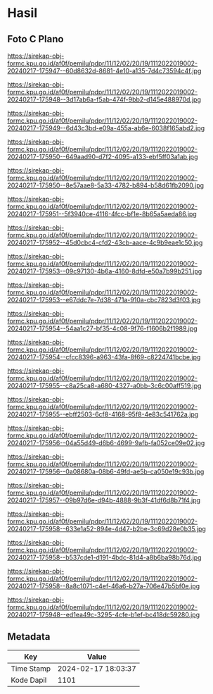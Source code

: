 # Hasil

## Foto C Plano

https://sirekap-obj-formc.kpu.go.id/af0f/pemilu/pdpr/11/12/02/20/19/1112022019002-20240217-175947--60d8632d-8681-4e10-a135-7d4c73594c4f.jpg

https://sirekap-obj-formc.kpu.go.id/af0f/pemilu/pdpr/11/12/02/20/19/1112022019002-20240217-175948--3d17ab6a-f5ab-474f-9bb2-d145e488970d.jpg

https://sirekap-obj-formc.kpu.go.id/af0f/pemilu/pdpr/11/12/02/20/19/1112022019002-20240217-175949--6d43c3bd-e09a-455a-ab6e-6038f165abd2.jpg

https://sirekap-obj-formc.kpu.go.id/af0f/pemilu/pdpr/11/12/02/20/19/1112022019002-20240217-175950--649aad90-d7f2-4095-a133-ebf5ff03a1ab.jpg

https://sirekap-obj-formc.kpu.go.id/af0f/pemilu/pdpr/11/12/02/20/19/1112022019002-20240217-175950--8e57aae8-5a33-4782-b894-b58d61fb2090.jpg

https://sirekap-obj-formc.kpu.go.id/af0f/pemilu/pdpr/11/12/02/20/19/1112022019002-20240217-175951--5f3940ce-4116-4fcc-bf1e-8b65a5aeda86.jpg

https://sirekap-obj-formc.kpu.go.id/af0f/pemilu/pdpr/11/12/02/20/19/1112022019002-20240217-175952--45d0cbc4-cfd2-43cb-aace-4c9b9eae1c50.jpg

https://sirekap-obj-formc.kpu.go.id/af0f/pemilu/pdpr/11/12/02/20/19/1112022019002-20240217-175953--09c97130-4b6a-4160-8dfd-e50a7b99b251.jpg

https://sirekap-obj-formc.kpu.go.id/af0f/pemilu/pdpr/11/12/02/20/19/1112022019002-20240217-175953--e67ddc7e-7d38-471a-910a-cbc7823d3f03.jpg

https://sirekap-obj-formc.kpu.go.id/af0f/pemilu/pdpr/11/12/02/20/19/1112022019002-20240217-175954--54aa1c27-bf35-4c08-9f76-f1606b2f1989.jpg

https://sirekap-obj-formc.kpu.go.id/af0f/pemilu/pdpr/11/12/02/20/19/1112022019002-20240217-175954--cfcc8396-a963-43fa-8f69-c8224741bcbe.jpg

https://sirekap-obj-formc.kpu.go.id/af0f/pemilu/pdpr/11/12/02/20/19/1112022019002-20240217-175955--c8a25ca8-a680-4327-a0bb-3c6c00aff519.jpg

https://sirekap-obj-formc.kpu.go.id/af0f/pemilu/pdpr/11/12/02/20/19/1112022019002-20240217-175955--ebff2503-6cf8-4168-95f8-4e83c541762a.jpg

https://sirekap-obj-formc.kpu.go.id/af0f/pemilu/pdpr/11/12/02/20/19/1112022019002-20240217-175956--04a55d49-d6b6-4699-9afb-fa052ce09e02.jpg

https://sirekap-obj-formc.kpu.go.id/af0f/pemilu/pdpr/11/12/02/20/19/1112022019002-20240217-175956--0a08680a-08b6-49fd-ae5b-ca050e19c93b.jpg

https://sirekap-obj-formc.kpu.go.id/af0f/pemilu/pdpr/11/12/02/20/19/1112022019002-20240217-175957--09b97d6e-d94b-4888-9b3f-41df6d8b71f4.jpg

https://sirekap-obj-formc.kpu.go.id/af0f/pemilu/pdpr/11/12/02/20/19/1112022019002-20240217-175958--633e1a52-894e-4d47-b2be-3c69d28e0b35.jpg

https://sirekap-obj-formc.kpu.go.id/af0f/pemilu/pdpr/11/12/02/20/19/1112022019002-20240217-175958--b537cde1-d191-4bdc-81d4-a8b6ba98b76d.jpg

https://sirekap-obj-formc.kpu.go.id/af0f/pemilu/pdpr/11/12/02/20/19/1112022019002-20240217-175958--8a8c1071-c4ef-46a6-b27a-706e47b5bf0e.jpg

https://sirekap-obj-formc.kpu.go.id/af0f/pemilu/pdpr/11/12/02/20/19/1112022019002-20240217-175948--ed1ea49c-3295-4cfe-b1ef-bc418dc59280.jpg


## Metadata

| Key        | Value               |
| ---------- | ------------------- |
| Time Stamp | 2024-02-17 18:03:37 |
| Kode Dapil | 1101                |



